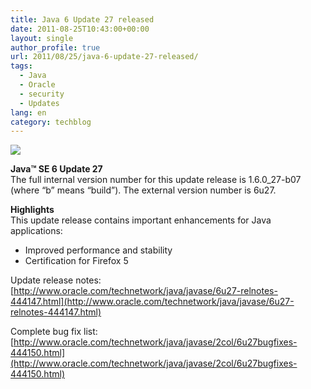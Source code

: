 ```yaml
---
title: Java 6 Update 27 released
date: 2011-08-25T10:43:00+00:00
layout: single
author_profile: true
url: 2011/08/25/java-6-update-27-released/
tags:
  - Java
  - Oracle
  - security
  - Updates
lang: en
category: techblog
---
```

[![](http://1.bp.blogspot.com/-sesfTOPXLsg/TlYgLtdj4nI/AAAAAAAAD_I/ATInAlXLwqU/s200/Java.jpg)](http://1.bp.blogspot.com/-sesfTOPXLsg/TlYgLtdj4nI/AAAAAAAAD_I/ATInAlXLwqU/s1600/Java.jpg)

**Java™ SE 6 Update 27**  
The full internal version number for this update release is 1.6.0_27-b07 (where “b” means “build”). The external version number is 6u27.

  
**Highlights**  
This update release contains important enhancements for Java applications:

*   Improved performance and stability
*   Certification for Firefox 5

  
Update release notes: [http://www.oracle.com/technetwork/java/javase/6u27-relnotes-444147.html](http://www.oracle.com/technetwork/java/javase/6u27-relnotes-444147.html)

Complete bug fix list: [http://www.oracle.com/technetwork/java/javase/2col/6u27bugfixes-444150.html](http://www.oracle.com/technetwork/java/javase/2col/6u27bugfixes-444150.html)